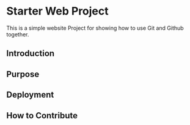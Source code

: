# Starter Web Project

This is a simple website Project for showing how to use Git and Github together.

## Introduction

## Purpose

## Deployment

## How to Contribute
